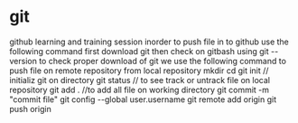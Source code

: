 # git
github learning and training session
inorder to push file in to github use the following command
first  download git
then check on gitbash using git --version  to check proper download of git
we use the following command to push file on remote repository from local repository
mkdir <directory name>
cd <dircctory name>
git init         // initializ git on directory
git status    // to see track or untrack file  on local repository
git add .    //to add all file on working directory
git commit -m "commit file"
git config --global user.username   <github username here>
git remote add origin  <copy repository link here>
git push origin <branch name>
